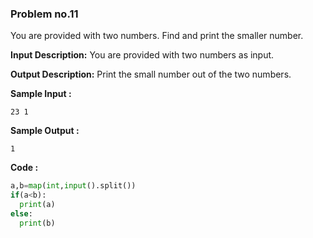 ### Problem no.11

You are provided with two numbers. Find and print the smaller number.

**Input Description:**
You are provided with two numbers as input.

**Output Description:**
Print the small number out of the two numbers.

**Sample Input :**
```
23 1
```

**Sample Output :**
```
1
```

**Code :**
```python
a,b=map(int,input().split())
if(a<b):
  print(a)
else:
  print(b)
```
